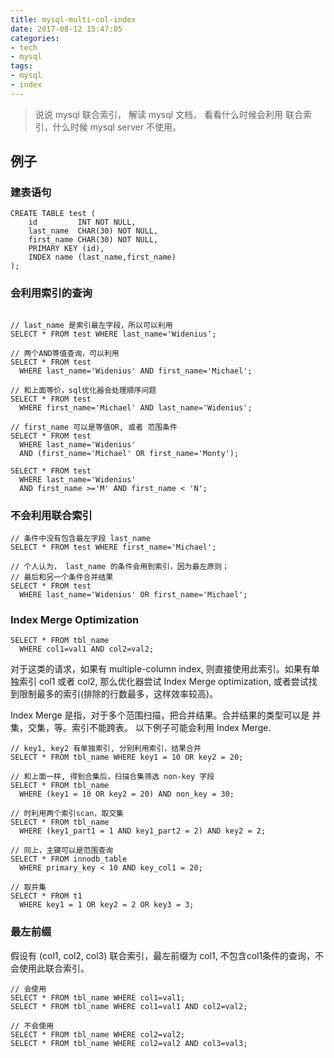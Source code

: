 ```yaml
---
title: mysql-multi-col-index
date: 2017-08-12 15:47:05
categories:
- tech
- mysql
tags:
- mysql
- index
---
```


> 说说 mysql 联合索引， 解读 mysql 文档， 看看什么时候会利用 联合索引，什么时候 mysql server 不使用。

<!-- more -->

## 例子

### 建表语句

```mysql
CREATE TABLE test (
    id         INT NOT NULL,
    last_name  CHAR(30) NOT NULL,
    first_name CHAR(30) NOT NULL,
    PRIMARY KEY (id),
    INDEX name (last_name,first_name)
);
```

### 会利用索引的查询

```mysql

// last_name 是索引最左字段，所以可以利用
SELECT * FROM test WHERE last_name='Widenius';

// 两个AND等值查询，可以利用
SELECT * FROM test
  WHERE last_name='Widenius' AND first_name='Michael';

// 和上面等价，sql优化器会处理顺序问题
SELECT * FROM test
  WHERE first_name='Michael' AND last_name='Widenius';

// first_name 可以是等值OR, 或者 范围条件
SELECT * FROM test
  WHERE last_name='Widenius'
  AND (first_name='Michael' OR first_name='Monty');

SELECT * FROM test
  WHERE last_name='Widenius'
  AND first_name >='M' AND first_name < 'N';
```

### 不会利用联合索引

```mysql
// 条件中没有包含最左字段 last_name
SELECT * FROM test WHERE first_name='Michael';

// 个人认为， last_name 的条件会用到索引，因为最左原则；
// 最后和另一个条件合并结果
SELECT * FROM test
  WHERE last_name='Widenius' OR first_name='Michael';
```

### Index Merge Optimization

```
SELECT * FROM tbl_name
  WHERE col1=val1 AND col2=val2;
```

对于这类的请求，如果有 multiple-column index, 则直接使用此索引。如果有单独索引 col1 或者 col2, 那么优化器尝试 Index Merge optimization, 或者尝试找到限制最多的索引(排除的行数最多，这样效率较高)。

Index Merge 是指，对于多个范围扫描，把合并结果。合并结果的类型可以是 并集，交集，等。索引不能跨表。
以下例子可能会利用 Index Merge.

```
// key1, key2 有单独索引, 分别利用索引，结果合并
SELECT * FROM tbl_name WHERE key1 = 10 OR key2 = 20;

// 和上面一样, 得到合集后，扫描合集筛选 non-key 字段
SELECT * FROM tbl_name
  WHERE (key1 = 10 OR key2 = 20) AND non_key = 30;

// 时利用两个索引scan，取交集
SELECT * FROM tbl_name
  WHERE (key1_part1 = 1 AND key1_part2 = 2) AND key2 = 2;

// 同上，主键可以是范围查询
SELECT * FROM innodb_table
  WHERE primary_key < 10 AND key_col1 = 20;

// 取并集
SELECT * FROM t1
  WHERE key1 = 1 OR key2 = 2 OR key3 = 3;
```

### 最左前缀

假设有 (col1, col2, col3) 联合索引，最左前缀为 col1, 不包含col1条件的查询，不会使用此联合索引。

```
// 会使用
SELECT * FROM tbl_name WHERE col1=val1;
SELECT * FROM tbl_name WHERE col1=val1 AND col2=val2;

// 不会使用
SELECT * FROM tbl_name WHERE col2=val2;
SELECT * FROM tbl_name WHERE col2=val2 AND col3=val3;
```